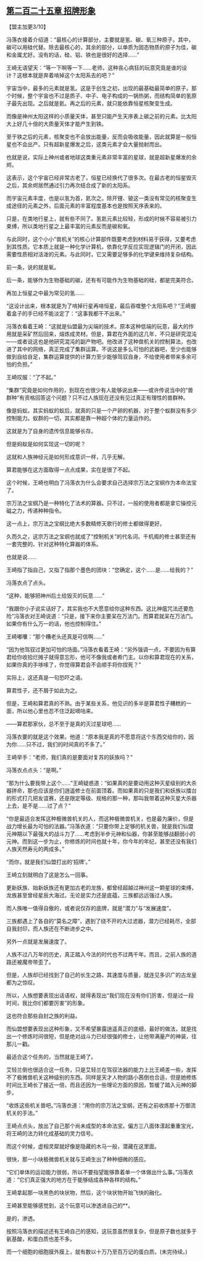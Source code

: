 ## [第二百二十五章 招牌形象](https://www.xxbiquge.com/11_11207/9106322.html)


  【盟主加更3/10】

  冯落衣接着介绍道：“最核心的计算部分，主要就是氢、碳、氧三种原子。其中，碳可以用硅代替。除去最核心的，其余的部分，以单质为固态物质的原子为佳，碳和金属尤好。没有的话，硅、铝、铁也是很好的选择……”

  王崎无语望天：“等一下啊等一下……老师，这种丧心病狂的玩意究竟是谁的设计？这根本就是奔着啃掉这个太阳系去的吧？”

  宇宙当中，最多的元素就是氢。这是于创生之初，出现的最基础最简单的原子。那个时候，整个宇宙也不过是质子、中子、电子构成的一锅热粥，而结构简单的氢原子最先出现。之后就是氦。再之后的元素，就只能依靠恒星核聚变生成。

  而像是神州太阳这样的小质量天体，甚至只能产生天序表上碳之前的元素。比太阳大上好几十倍的大质量天体才能产生到铁。

  至于铁之后的元素，核聚变也不会放出能量，反而会吸收能量，因此就算是一般恒星也不会出产。只有超新星爆发之后，这类元素才会大量抛射而出。

  也就是说，实际上神州或者地球这类重元素非常丰富的星球，就是超新星爆发的余烬。

  这表示，这个宇宙已经非常古老了，恒星已经换代了很多次。在最古老的恒星毁灭之后，其余烬居然通过引力再次结合成了新的太阳系。

  而宇宙元素丰度，也是以氢为首，氦次之。除开锂、铍这一类没有常见的核聚变生成途径的元素之外，后面元素的丰富程度基本也是按照天序表来的。

  只是，在类地行星上，就有些不同了。氢氦元素比较轻，形成的时候不容易被引力束缚，所以类地行星之上最丰富的元素反而是碳和氧。

  与此同时，这个小小“兽机关”的核心计算部件既要考虑到材料易于获得，又要考虑到其性质。它本质上就是一种化学计算机，依靠化学反应实现逻辑门的开闭，因此需要性质相对活泼的元素。与此同时，它又需要足够多的化学键来维持复杂结构。

  前一条，说的就是氧。

  后一条，能够作为生物基础的碳，还有有可能作为生物基础的硅，都是完美符合。

  再加上恒星之中最为常见的氢……

  “这设计出来，根本就是为了啃掉行星再啃恒星，最后吞噬整个太阳系吧？”王崎握着盒子的手已经不能淡定了：“这事我都干不出来。”

  冯落衣看着王崎：“这就是仙盟最为尖端的技术。原本这种低端的玩意，最大的作用就是采矿然后回来，熔炼成灵材。但是，算君在外面的这几年，不只是研究混沌——或者说这也是他研究混沌的副产物吧。他改进了这种兽机关的控制算法，也改进了其中的网络，真正完成了集群运算。不说这是多么可怕的武器吧，至少也能够做到自给自足，集群运算提供的计算力至少能够驾驭自身，不给使用者带来多余可怕的负担。”

  王崎叹服：“了不起。”

  “集群”究竟是如何作用的，到现在也很少有人能够说出来——或许传说当中的“兽群种”有资格回答这个问题？只不过人族现在还没有见过真正有理性的兽群种。

  像是蚂蚁。其实蚂蚁的蚁后，就真的只是一个产卵的机器，对于整个蚁群没有多少控制能力。蚁群的一切，其实都是靠一种超个体的力量运作的。

  这就是为了自身的遗传信息能够长存。

  但是蚂蚁是如何实现这一切的呢？

  这就和人族神经元是如何形成意识一样，几乎无解。

  算君能够在这方面取得一点点成果，实在是很了不起。

  这个时候，王崎也明白了冯落衣为什么会要求自己选择宗万法之宝纲作为本命法宝了。

  宗万法之宝纲乃是一种特化了法术的算器。只不过，一般的使用者都是拿它操控元磁之力，传递种种指令。

  这一点上，宗万法之宝纲比绝大多数精修天歌行的修士都做得更好。

  久而久之，这宗万法之宝纲也就成了“控制机关”的代名词。千机阁的修士甚至还有一套完整的、针对这种特化算器的体系。

  也就是说……

  王崎指了指自己，又指了指那个墨色的团块：“您确定，这个……是……给我的？”

  冯落衣点了点头。

  “这种，能够把神州后土给毁灭的玩意……”

  “我跟你小子说实话好了，其实我也不大愿意给你这种东西。这比神瘟咒法还要危险”冯落衣对王崎说道：“只是，接下来你主要呆在万法门。而算君就呆在万法门。如果你有什么万一的话，他也控制得住。”

  王崎嘟囔：“那个糟老头还真是可信啊……”

  “因为他驾驭过更加可怕的场面。”冯落衣看着王崎：“另外强调一点，不要因为有算君给你收拾烂摊子就得意忘形，他可不像我或者希门主。以你和算君现在的关系，如果你真的手哆嗦了，你觉得算君会不会顺手将你捏死？”

  实际上，这还真是一句恐吓之语。

  算君性子，还不屑于如此为之。

  但是，王崎和算君真的不熟。由于某些关系，他见识的多半是算君性子糟糕的一面，所以他心里也忍不住泛起嘀咕来。

  ——算君那家伙，总不至于是真的灭过星球吧……

  冯落衣要的就是这个效果。他道：“原本我是真的不愿意将这个东西交给你的，因为你……只不过，我们的时间真的不多了。”

  王崎举手：“老师，我们真的是要面对复苏的妖族吗？”

  冯落衣点点头：“是啊。”

  “那为什么要我带上这个……”王崎疑惑道：“如果真的是要动用这种灭星级别的大杀器拼命，那也应该是你们逍遥修士在前面顶着。而如果真的只是我们和妖族以擂台的形式打几把友谊赛，还是限定等级、规格的那一种，那叫我带着这种灭星大杀器上去，是不是……过了点？”

  “你是最适合发挥这种极微兽机关的人，而这种极微兽机关，也是最为廉价，但是战力增长最为可怕的法器。”冯落衣道：“只要你带上足够的机关兽，就是我们仙盟元神期以下最强大的战斗力了……考虑到半步元神和仙器，你甚至能够战翻弱小的元神。而到这一步为止，你修炼的时间也就十年，你今年的年纪，甚至还没有我们人族天然寿元的两成多。”

  “而你，就是我们仙盟打出的‘招牌’。”

  王崎立刻就明白了这是怎么一回事。

  更新妖族、始新妖族还有更加古老的龙族，都曾经超越过神州这一颗星球的束缚，龙族甚至曾经星辰大海过。无论是实力还是底蕴，三族都远远强过人族。

  而人族唯一值得自傲的，或者说仅存的底牌，就是“潜力”与“发展速度”。

  三族都遇上了各自的“莫名之障”，遇到了绕不开的大过滤器，潜力已经耗尽，全部自我封印，而人族还在不断进步之中。

  另外一点就是发展速度了。

  人族不过八万年的历史，真正踏入今法的时代也不过两千年。而且，之前人族的道路还被魔帝带歪了。

  但是，人族却已经找到了自己的长生之路，其速度与质量，就连见多识广的古龙皇都为之惊叹。

  所以，人族想要表现出话语权，就得表现出“我们现在没有你们厉害，但是过一段时间，我比你们都要厉害”的形象。

  这也符合那些自封之族的利益。

  而仙盟想要表现出这种形象，又不希望暴露逍遥真正的底细，最好的做法，就是找出一个修炼时间很短，但是绝对战斗力已经很强的修士，让他带满量产的神装，往那儿一戳。

  最适合这个任务的，当然就是王崎了。

  艾轻兰倒也很适合这一任务，只是艾轻兰在驾驭法器的能力上比王崎差一些，发挥不了极微兽机关这种级别的东西。同样是天才人物的路小茜倒也合适，但是她修炼时间比王崎长了接近一倍，而且还因为一些理论方面的原因，暂缓了踏入元神的脚步。

  “收炼这些机关兽吧。”冯落衣道：“用你的宗万法之宝纲，还有之前收炼那十万御流机关的手法。”

  王崎点点头，放出了自己那个尚未成型的本命法宝。偏方三八面体漾起重重宝光，将王崎的法力转化成基础的灵力信号。

  而这个时候，虚相灵犀就好像是隐藏的木马一般，潜藏在这里面。

  很快，那一小块极微兽机关就与王崎生出了种种细微的感应。

  “它们单体的运动能力很弱，所以不要指望能够靠着单一个体做出什么事。”冯落衣道：“它们真正强大的地方在于能够结成各种各样的结构。”

  王崎拿起那一块黑色的块状物，然后，这个块状物开始飞快的融化。

  王崎甚至能够感觉到，这个玩意可以渗透进自己的**。

  是的，渗透。

  按照冯落衣的描述还有王崎自己的感知，这玩意虽然很复杂，但是原子数也就多于氨基酸，和蛋白质也差不多。

  而一个细胞的细胞膜外膜上，就有数以十万乃至百万记的蛋白质。(未完待续。)
